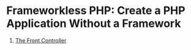 # Frameworkless PHP: Create a PHP Application Without a Framework

1. [The Front Controller](https://youtu.be/pZTp5NohRfE)

